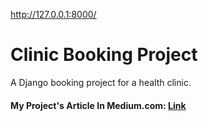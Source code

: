 

<!---
NIRMALADEVIANU/NIRMALADEVIANU is a ✨ special ✨ repository because its `README.md` (this file) appears on your GitHub profile.
You can click the Preview link to take a look at your changes.
--->
http://127.0.0.1:8000/
# Clinic Booking Project
 A Django booking project for a health clinic.

#### My Project's Article In Medium.com: [Link](https://medium.com/dev-genius/django-tutorial-on-how-to-create-a-booking-system-for-a-health-clinic-9b1920fc2b78)
